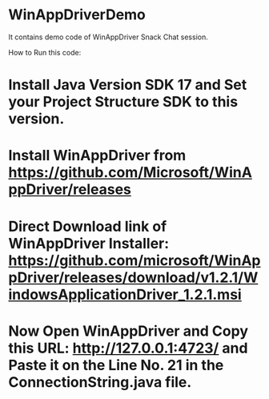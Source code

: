 # WinAppDriverDemo
It contains demo code of WinAppDriver Snack Chat session. 

How to Run this code: 
# Install Java Version SDK 17 and Set your Project Structure SDK to this version. 
# Install WinAppDriver from https://github.com/Microsoft/WinAppDriver/releases
# Direct Download link of WinAppDriver Installer: https://github.com/microsoft/WinAppDriver/releases/download/v1.2.1/WindowsApplicationDriver_1.2.1.msi
# Now Open WinAppDriver and Copy this URL: http://127.0.0.1:4723/ and Paste it on the Line No. 21 in the ConnectionString.java file.  
